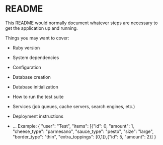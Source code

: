 # README

This README would normally document whatever steps are necessary to get the
application up and running.

Things you may want to cover:

* Ruby version

* System dependencies

* Configuration

* Database creation

* Database initialization

* How to run the test suite

* Services (job queues, cache servers, search engines, etc.)

* Deployment instructions

* ...
Example: {
	"user": "Test",
	"items": [{"id": 0, "amount": 1, "cheese_type": "parmesano", "sauce_type": "pesto", "size": "large", "border_type": "thin", "extra_toppings": [0,1]},{"id": 5, "amount": 2}]
}